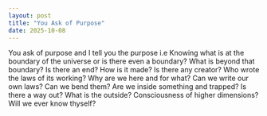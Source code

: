 ```yaml
---
layout: post
title: "You Ask of Purpose"
date: 2025-10-08
---
```


You ask of purpose and I tell you the purpose i.e Knowing what is at the boundary of the universe or is there even a boundary? What is beyond that boundary? Is there an end? How is it made? Is there any creator? Who wrote the laws of its working? Why are we here and for what? Can we write our own laws? Can we bend them? Are we inside something and trapped? Is there a way out? What is the outside? Consciousness of higher dimensions? Will we ever know thyself?
